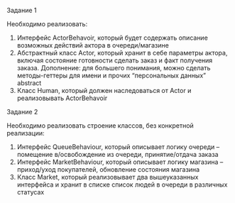 Задание 1

Необходимо реализовать:
1. Интерфейс ActorBehavoir,
   который будет содержать
   описание возможных
   действий актора в
   очереди/магазине
2. Абстрактный класс Actor,
   который хранит в себе
   параметры актора, включая
   состояние готовности сделать
   заказ и факт получения
   заказа. Дополнение: для большего понимания, 
    можно сделать методы-геттеры для имени и прочих
   “персональных данных” abstract
3. Класс Human, который должен наследоваться от Actor 
     и реализовывать ActorBehavoir

Задание 2

Необходимо реализовать строение классов, без
конкретной реализации:
1. Интерфейс QueueBehaviour, который описывает
   логику очереди – помещение в/освобождение из
   очереди, принятие/отдача заказа
2. Интерфейс MarketBehaviour, который описывает
   логику магазина – приход/уход покупателей,
   обновление состояния магазина
3. Класс Market, который реализовывает два
   вышеуказанных интерфейса и хранит в списке
   список людей в очереди в различных статусах
